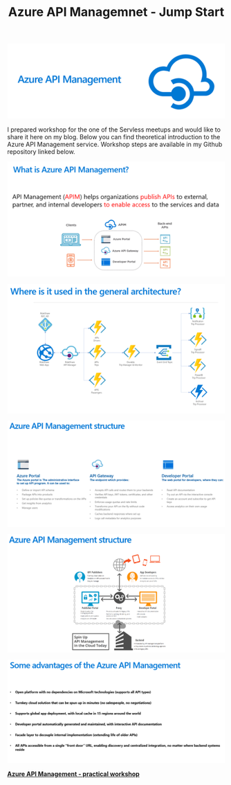 ﻿---
title: "Azure API Managemnet - Jump Start"
excerpt: "I prepared workshop for the one of the Servless meetups and would like to share it here on my blog."
---

<p align="center">
<img src="/images/devisland/article16/assets/ApiManagement1.PNG?raw=true" alt="Azure API Managemnet - Jump Start"/>
</p>

I prepared workshop for the one of the Servless meetups and would like to share it here on my blog. Below you can find theoretical introduction to the Azure API Management service. Workshop steps are available in my Github repository linked below.

<p align="center">
<img src="/images/devisland/article16/assets/ApiManagement3.PNG?raw=true" alt="Azure API Managemnet - Jump Start"/>
</p>

<p align="center">
<img src="/images/devisland/article16/assets/ApiManagement4.PNG?raw=true" alt="Azure API Managemnet - Jump Start"/>
</p>

<p align="center">
<img src="/images/devisland/article16/assets/ApiManagement5.PNG?raw=true" alt="Azure API Managemnet - Jump Start"/>
</p>

<p align="center">
<img src="/images/devisland/article16/assets/ApiManagement6.PNG?raw=true" alt="Azure API Managemnet - Jump Start"/>
</p>

<p align="center">
<img src="/images/devisland/article16/assets/ApiManagement7.PNG?raw=true" alt="Azure API Managemnet - Jump Start"/>
</p>

<strong>[Azure API Management - practical workshop](https://github.com/Daniel-Krzyczkowski/MicrosoftAzure/tree/master/AzureApiManagament)</strong>

